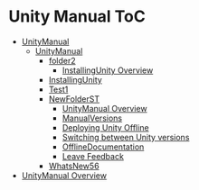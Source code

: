 Unity Manual ToC
================
 - [UnityManual]()
	 - [UnityManual]()
		 - [folder2]()
			 - [InstallingUnity Overview](InstallingUnity.md)
		 - [InstallingUnity]()
		 - [Test1]()
		 - [NewFolderST]()
			 - [UnityManual Overview](UnityManual.md)
			 - [ManualVersions](ManualVersions.md)
			 - [Deploying Unity Offline](DeployingUnityOffline.md)
			 - [Switching between Unity versions](SwitchingDocumentationVersions.md)
			 - [OfflineDocumentation](OfflineDocumentation.md)
			 - [Leave Feedback](LeaveFeedback.md)
		 - [WhatsNew56](WhatsNew56.md)
 - [UnityManual Overview](UnityManual_1.md)

